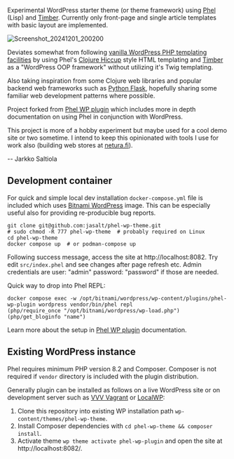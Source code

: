 Experimental WordPress starter theme (or theme framework) using [Phel](https://phel-lang.org/) (Lisp) and [Timber](https://github.com/timber). Currently only front-page and single article templates with basic layout are implemented.

![Screenshot_20241201_200200](https://github.com/user-attachments/assets/61832632-ef87-4f6a-b8e6-5e44618fc80a)

Deviates somewhat from following [vanilla WordPress PHP templating facilities](https://developer.wordpress.org/themes/basics/) by using Phel's [Clojure Hiccup](https://github.com/weavejester/hiccup/) style HTML templating and [Timber](https://github.com/timber/timber/) as a "WordPress OOP framework" without utilizing it's Twig templating.

Also taking inspiration from some Clojure web libraries and popular backend web frameworks such as [Python Flask](https://flask.palletsprojects.com/en/stable/quickstart/), hopefully sharing some familiar web development patterns where possible.

Project forked from [Phel WP plugin](https://github.com/jasalt/phel-wp-plugin) which includes more in depth documentation on using Phel in conjunction with WordPress. 

This project is more of a hobby experiment but maybe used for a cool demo site or two sometime. I intend to keep this opinionated with tools I use for work also (building web stores at [netura.fi](https://netura.fi)).

-- Jarkko Saltiola

## Development container

For quick and simple local dev installation `docker-compose.yml` file is included which uses [Bitnami WordPress](https://hub.docker.com/r/bitnami/wordpress/) image. This can be especially useful also for providing re-producible bug reports.

```
git clone git@github.com:jasalt/phel-wp-theme.git
# sudo chmod -R 777 phel-wp-theme  # probably required on Linux
cd phel-wp-theme
docker compose up  # or podman-compose up
```

Following success message, access the site at http://localhost:8082. Try edit `src/index.phel` and see changes after page refresh etc. Admin credentials are user: "admin" password: "password" if those are needed.

Quick way to drop into Phel REPL:

```
docker compose exec -w /opt/bitnami/wordpress/wp-content/plugins/phel-wp-plugin wordpress vendor/bin/phel repl
(php/require_once "/opt/bitnami/wordpress/wp-load.php")
(php/get_bloginfo "name")
```

Learn more about the setup in [Phel WP plugin](https://github.com/jasalt/phel-wp-plugin) documentation.

## Existing WordPress instance

Phel requires minimum PHP version 8.2 and Composer. Composer is not required if `vendor` directory is included with the plugin distribution.

Generally plugin can be installed as follows on a live WordPress site or on development server such as [VVV Vagrant](https://varyingvagrantvagrants.org/) or [LocalWP](https://localwp.com/):

1) Clone this repository into existing WP installation path `wp-content/themes/phel-wp-theme`.
2) Install Composer dependencies with `cd phel-wp-theme && composer install`.
3) Activate theme `wp theme activate phel-wp-plugin` and open the site at http://localhost:8082/.
